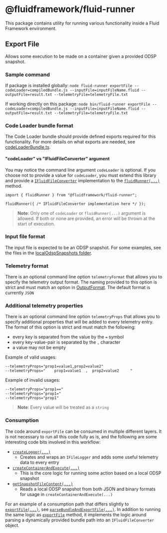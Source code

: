 # @fluidframework/fluid-runner
This package contains utility for running various functionality inside a Fluid Framework environment.

## Export File
Allows some execution to be made on a container given a provided ODSP snapshot.

### Sample command
If package is installed globally:
`node fluid-runner exportFile --codeLoader=compiledBundle.js --inputFile=inputFileName.fluid --outputFile=result.txt --telemetryFile=telemetryFile.txt`

If working directly on this package:
```node bin/fluid-runner exportFile --codeLoader=compiledBundle.js --inputFile=inputFileName.fluid --outputFile=result.txt --telemetryFile=telemetryFile.txt```

### Code Loader bundle format
The Code Loader bundle should provide defined exports required for this functionality.
For more details on what exports are needed, see [codeLoaderBundle.ts](./src/codeLoaderBundle.ts).

#### "codeLoader" vs "IFluidFileConverter" argument
You may notice the command line argument `codeLoader` is optional. If you choose not to provide a value for `codeLoader`, you must extend this library
and provide a [`IFluidFileConverter`](./src/codeLoaderBundle.ts) implementation to the [`fluidRunner(...)`](./src/fluidRunner.ts) method.

```
import { fluidRunner } from "@fluidframework/fluid-runner";

fluidRunner({ /* IFluidFileConverter implementation here */ });
```

> **Note**: Only one of `codeLoader` or `fluidRunner(...)` argument is allowed. If both or none are provided, an error will be thrown at the start of execution.

### Input file format
The input file is expected to be an ODSP snapshot.
For some examples, see the files in the [localOdspSnapshots folder](./src/test/localOdspSnapshots).

### Telemetry format
There is an optional command line option `telemetryFormat` that allows you to specify the telemetry output format. The naming provided to this option is strict and must match an option in [OutputFormat](./src/logger/fileLogger.ts).
The default format is currently `JSON`

### Additional telemetry properties
There is an optional command line option `telemetryProps` that allows you to specify additional properties that will be added to every telemetry entry. The format of this option is strict and must match the following:
- every key is separated from the value by the `=` symbol
- every key-value-pair is separated by the `,` character
- a value may not be empty

Example of valid usages:
```
--telemetryProps="prop1=value1,prop2=value2"
--telemetryProps="    prop1=value1  ,  prop2=value2     "
```

Example of invalid usages:
```
--telemetryProps="prop1=="
--telemetryProps="prop1="
--telemetryProps="prop1"
```

> **Note**: Every value will be treated as a `string`

### Consumption
The code around `exportFile` can be consumed in multiple different layers. It is not necessary to run all this code fully as is, and the following are some interesting code bits involved in this workflow:
- [`createLogger(...)`](./src/logger/fileLogger.ts)
    - Creates and wraps an `IFileLogger` and adds some useful telemetry data to every entry
- [`createContainerAndExecute(...)`](./src/exportFile.ts)
    - This is the core logic for running some action based on a local ODSP snapshot
- [`getSnapshotFileContent(...)`](./src/utils.ts)
    - Reads a local ODSP snapshot from both JSON and binary formats for usage in `createContainerAndExecute(...)`

For an example of a consumption path that differs slightly to [`exportFile(...)`](./src/exportFile.ts), see [`parseBundleAndExportFile(...)`](./src/parseBundleAndExportFile.ts). In addition to running the same logic as [`exportFile`](./src/exportFile.ts) method, it implements the logic around parsing a dynamically provided bundle path into an `IFluidFileConverter` object.
